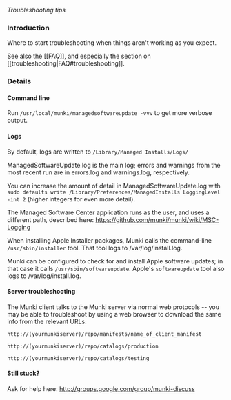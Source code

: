 _Troubleshooting tips_

### Introduction

Where to start troubleshooting when things aren't working as you expect.

See also the [[FAQ]], and especially the section on [[troubleshooting|FAQ#troubleshooting]].


### Details

#### Command line

Run `/usr/local/munki/managedsoftwareupdate -vvv` to get more verbose output.

#### Logs

By default, logs are written to `/Library/Managed Installs/Logs/`

ManagedSoftwareUpdate.log is the main log; errors and warnings from the most recent run are in errors.log and warnings.log, respectively. 

You can increase the amount of detail in ManagedSoftwareUpdate.log with `sudo defaults write /Library/Preferences/ManagedInstalls LoggingLevel -int 2` (higher integers for even more detail).

The Managed Software Center application runs as the user, and uses a different path, described here:
https://github.com/munki/munki/wiki/MSC-Logging


When installing Apple Installer packages, Munki calls the command-line `/usr/sbin/installer` tool. That tool logs to /var/log/install.log.

Munki can be configured to check for and install Apple software updates; in that case it calls `/usr/sbin/softwareupdate`. Apple's `softwareupdate` tool also logs to /var/log/install.log.

#### Server troubleshooting

The Munki client talks to the Munki server via normal web protocols -- you may be able to troubleshoot by using a web browser to download the same info from the relevant URLs:

```
http://(yourmunkiserver)/repo/manifests/name_of_client_manifest

http://(yourmunkiserver)/repo/catalogs/production

http://(yourmunkiserver)/repo/catalogs/testing
```

#### Still stuck?
Ask for help here: http://groups.google.com/group/munki-discuss